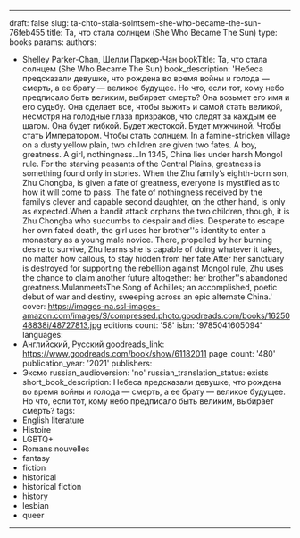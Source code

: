 ---




draft: false
slug: ta-chto-stala-solntsem-she-who-became-the-sun-76feb455
title: Та, что стала солнцем (She Who Became The Sun)
type: books
params:
  authors:
  - Shelley Parker-Chan, Шелли Паркер-Чан
  bookTitle: Та, что стала солнцем (She Who Became The Sun)
  book_description: 'Небеса предсказали девушке, что рождена во время войны и голода
    — смерть, а ее брату — великое будущее. Но что, если тот, кому небо предписало
    быть великим, выбирает смерть?
    Она возьмет его имя и его судьбу. Она сделает все, чтобы выжить и самой стать
    великой, несмотря на голодные глаза призраков, что следят за каждым ее шагом.
    Она будет гибкой. Будет жестокой. Будет мужчиной. Чтобы стать Императором. Чтобы
    стать солнцем.
    In a famine-stricken village on a dusty yellow plain, two children are given two
    fates. A boy, greatness. A girl, nothingness…In 1345, China lies under harsh Mongol
    rule. For the starving peasants of the Central Plains, greatness is something
    found only in stories. When the Zhu family’s eighth-born son, Zhu Chongba, is
    given a fate of greatness, everyone is mystified as to how it will come to pass.
    The fate of nothingness received by the family’s clever and capable second daughter,
    on the other hand, is only as expected.When a bandit attack orphans the two children,
    though, it is Zhu Chongba who succumbs to despair and dies. Desperate to escape
    her own fated death, the girl uses her brother''s identity to enter a monastery
    as a young male novice. There, propelled by her burning desire to survive, Zhu
    learns she is capable of doing whatever it takes, no matter how callous, to stay
    hidden from her fate.After her sanctuary is destroyed for supporting the rebellion
    against Mongol rule, Zhu uses the chance to claim another future altogether: her
    brother''s abandoned greatness.MulanmeetsThe Song of Achilles; an accomplished,
    poetic debut of war and destiny, sweeping across an epic alternate China.'
  cover: https://images-na.ssl-images-amazon.com/images/S/compressed.photo.goodreads.com/books/1625048838i/48727813.jpg
  editions count: '58'
  isbn: '9785041605094'
  languages:
  - Английский, Русский
  goodreads_link: https://www.goodreads.com/book/show/61182011
  page_count: '480'
  publication_year: '2021'
  publishers:
  - Эксмо
  russian_audioversion: 'no'
  russian_translation_status: exists
  short_book_description: Небеса предсказали девушке, что рождена во время войны и
    голода — смерть, а ее брату — великое будущее. Но что, если тот, кому небо предписало
    быть великим, выбирает смерть?
  tags:
  - English literature
  - Histoire
  - LGBTQ+
  - Romans nouvelles
  - fantasy
  - fiction
  - historical
  - historical fiction
  - history
  - lesbian
  - queer
---